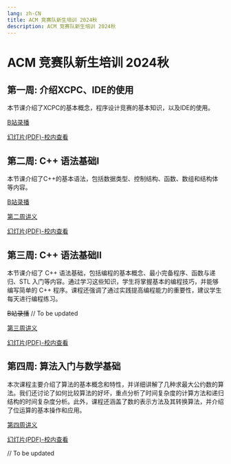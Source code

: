 ```yaml
---
lang: zh-CN
title: ACM 竞赛队新生培训 2024秋
description: ACM 竞赛队新生培训 2024秋
---
```


# ACM 竞赛队新生培训 2024秋

## 第一周: 介绍XCPC、IDE的使用 <Badge type="tip" text="@天目湖B8-119 Sep 22 19:00-20:00" />

本节课介绍了XCPC的基本概念，程序设计竞赛的基本知识，以及IDE的使用。

[B站录播](https://www.bilibili.com/video/BV153sQe9EFb)

[幻灯片(PDF)-校内查看](https://pan.nuaa.edu.cn/share/9172463a57437ac2b29e63b87b)

## 第二周: C++ 语法基础Ⅰ <Badge type="tip" text="@天目湖B8-119 Sep 26 19:00-20:00" />

本节课介绍了C++的基本语法，包括数据类型、控制结构、函数、数组和结构体等内容。

[B站录播](https://www.bilibili.com/video/BV1e7xEeeERp)

[第二周讲义](./week2/)

[幻灯片(PDF)-校内查看](https://pan.nuaa.edu.cn/share/45fb681c82f4159a7851616ce2)


## 第三周: C++ 语法基础Ⅱ <Badge type="tip" text="@天目湖B8-119 Oct 12 19:00-20:00" />

本节课介绍了 C++ 语法基础，包括编程的基本概念、最小完备程序、函数与递归、STL 入门等内容。通过学习这些知识，学生将掌握基本的编程技巧，并能够编写简单的 C++ 程序。课程还强调了通过实践提高编程能力的重要性，建议学生每天进行编程练习。

~~B站录播~~ // To be updated

[第三周讲义](./week3/)

[幻灯片(PDF)-校内查看](https://pan.nuaa.edu.cn/share/29ded6b0258e074e54a27d13b7)

## 第四周: 算法入门与数学基础 <Badge type="tip" text="@天目湖T1304 Oct 18 19:00-20:00" />

本次课程主要介绍了算法的基本概念和特性，并详细讲解了几种求最大公约数的算法。我们还讨论了如何比较算法的好坏，重点分析了时间复杂度的计算方法和递归结构的时间复杂度分析。此外，课程还涵盖了数的表示方法及其转换算法，并介绍了位运算的基本操作和应用。

[第四周讲义](./week4/)

[幻灯片(PDF)-校内查看](https://pan.nuaa.edu.cn/share/53d1e26e4ff7cc7cafd885f772)

// To be updated